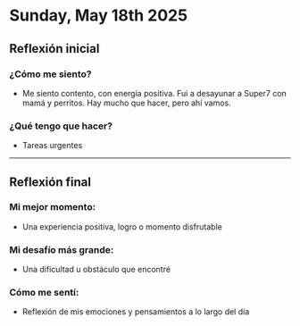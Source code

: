 # Sunday, May 18th 2025

## Reflexión inicial

### ¿Cómo me siento?
- Me siento contento, con energía positiva. Fui a desayunar a Super7 con mamá y perritos. Hay mucho que hacer, pero ahí vamos.

### ¿Qué tengo que hacer?
- Tareas urgentes

---

## Reflexión final

### Mi mejor momento:
- Una experiencia positiva, logro o momento disfrutable

### Mi desafío más grande:
- Una dificultad u obstáculo que encontré

### Cómo me sentí:
- Reflexión de mis emociones y pensamientos a lo largo del día

